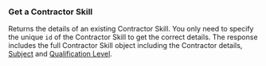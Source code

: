### Get a Contractor Skill

Returns the details of an existing Contractor Skill. You only need to specify the unique `id` of the Contractor Skill to get the correct details.
The response includes the full Contractor Skill object including the Contractor details, [Subject](#subjects) and [Qualification Level](#qual-level). 

